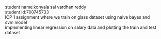 student name:konyala sai vardhan reddy <br />
student id:700745733 <br />
ICP 1 assignment where we train on glass dataset using naive bayes and svm model<br />
implementing linear regression on salary data and plotting the train and test dataset<br />
